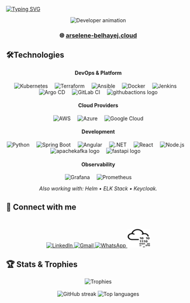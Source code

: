 [![Typing SVG](https://readme-typing-svg.demolab.com?font=Arial&weight=600&size=40&duration=4500&pause=&multiline=true&width=800&height=100&lines=%24+whoami;Arselene+Belhayej)](https://git.io/typing-svg)
<div align="center">
  <img height="200" src="https://mir-s3-cdn-cf.behance.net/project_modules/source/06f21a161921919.63cd7887d0a70.gif" alt="Developer animation" />
<h3 align="center">
  🌐&nbsp;<a href="https://arselene-belhayej.cloud" target="_blank" rel="noopener noreferrer"><strong>arselene-belhayej.cloud</strong></a>
</h3>
</div>
<h2 align="left">🛠️Technologies</h2>
<h4 align="center">DevOps & Platform</h4>
<p align="center">
  <img src="https://cdn.jsdelivr.net/gh/devicons/devicon/icons/kubernetes/kubernetes-plain.svg" height="60" alt="Kubernetes"/>
  <img width="11"/>
  <img src="https://cdn.jsdelivr.net/gh/devicons/devicon/icons/terraform/terraform-original.svg" height="60" alt="Terraform"/>
  <img width="11"/>
  <img src="https://cdn.jsdelivr.net/gh/devicons/devicon/icons/ansible/ansible-original.svg" height="60" alt="Ansible"/>
  <img width="11"/>
  <img src="https://cdn.jsdelivr.net/gh/devicons/devicon/icons/docker/docker-original.svg" height="60" alt="Docker"/>
  <img width="11"/>
  <img src="https://cdn.jsdelivr.net/gh/devicons/devicon/icons/jenkins/jenkins-original.svg" height="60" alt="Jenkins"/>
  <img width="11"/>
  <img src="https://cdn.jsdelivr.net/gh/devicons/devicon/icons/argocd/argocd-original.svg" height="60" alt="Argo CD"/>
  <img width="11"/>
  <img src="https://cdn.jsdelivr.net/gh/devicons/devicon/icons/gitlab/gitlab-original.svg" height="60" alt="GitLab CI"/>
  <img width="11"/>
  <img src="https://skillicons.dev/icons?i=githubactions" height="60" alt="githubactions logo" />
</p>

<!-- Cloud -->
<h4 align="center">Cloud Providers</h4>
<p align="center">
  <img src="https://skillicons.dev/icons?i=aws" height="60" alt="AWS"/>
  <img width="11"/>
  <img src="https://cdn.jsdelivr.net/gh/devicons/devicon/icons/azure/azure-original.svg" height="60" alt="Azure"/>
  <img width="11"/>
  <img src="https://cdn.jsdelivr.net/gh/devicons/devicon/icons/googlecloud/googlecloud-original.svg" height="60" alt="Google Cloud"/>
</p>

<!-- Development -->
<h4 align="center">Development</h4>
<p align="center">
  <img src="https://skillicons.dev/icons?i=py" height="60" alt="Python"/>
  <img width="11"/>
  <img src="https://cdn.jsdelivr.net/gh/devicons/devicon/icons/spring/spring-original.svg" height="60" alt="Spring Boot"/>
  <img width="11"/>
  <img src="https://cdn.jsdelivr.net/gh/devicons/devicon/icons/angularjs/angularjs-original.svg" height="60" alt="Angular"/>
  <img width="11"/>
  <img src="https://cdn.jsdelivr.net/gh/devicons/devicon/icons/dot-net/dot-net-original.svg" height="60" alt=".NET"/>
  <img width="11"/>
  <img src="https://cdn.jsdelivr.net/gh/devicons/devicon/icons/react/react-original.svg" height="60" alt="React"/>
  <img width="11"/>
  <img src="https://cdn.jsdelivr.net/gh/devicons/devicon/icons/nodejs/nodejs-plain-wordmark.svg" height="60" alt="Node.js"/>
  <img width="11" />
  <img src="https://skillicons.dev/icons?i=kafka" height="60" alt="apachekafka logo"  />
  <img width="11" />
  <img src="https://cdn.jsdelivr.net/gh/devicons/devicon/icons/fastapi/fastapi-original.svg" height="60" alt="fastapi logo"  />
  <img width="11" />
</p>

<h4 align="center">Observability</h4>
<p align="center">
  <img src="https://cdn.jsdelivr.net/gh/devicons/devicon/icons/grafana/grafana-original.svg" height="60" alt="Grafana"/>
  <img width="11"/>
  <img src="https://cdn.jsdelivr.net/gh/devicons/devicon/icons/prometheus/prometheus-original.svg" height="60" alt="Prometheus"/>
</p>

<p align="center">
  <i>Also working with: Helm • ELK Stack • Keycloak.</i>
</p>
<h2 align="left">🤝 Connect with me</h2>
<br/>
<p align="center">
  <a href="https://linkedin.com/in/arselenebelhayej" target="_blank" title="LinkedIn">
    <img src="https://raw.githubusercontent.com/maurodesouza/profile-readme-generator/master/src/assets/icons/social/linkedin/default.svg" width="62" height="50" alt="LinkedIn"/>
  </a>
  <a href="mailto:arselenebelhayej1@gmail.com" target="_blank" title="Email">
    <img src="https://raw.githubusercontent.com/maurodesouza/profile-readme-generator/master/src/assets/icons/social/gmail/default.svg" width="62" height="50" alt="Gmail"/>
  </a>
  <a href="https://wa.me/21692558898" target="_blank" title="WhatsApp">
    <img src="https://raw.githubusercontent.com/maurodesouza/profile-readme-generator/master/src/assets/icons/social/whatsapp/default.svg" width="62" height="50" alt="WhatsApp"/>
  </a>
   <a href="https://tryhackme.com/p/ArseleneBelhayej" target="_blank">
    <img src="https://raw.githubusercontent.com/maurodesouza/profile-readme-generator/master/src/assets/icons/social/tryhackme/default.svg" width="62" height="50" alt="tryhackme logo"  />
  </a>
</p>

<h2 align="left">🏆 Stats & Trophies</h2>
<!-- ======================== -->
<div align="center">
  
  <img src="https://github-profile-trophy.vercel.app?username=ArsaleneBelhayej&theme=dark_lover&column=-1&row=1&margin-w=8&margin-h=8&no-bg=false&no-frame=false&order=4" height="250" alt="Trophies"/>
</div>
<br/>
<div align="center">
  <img src="https://streak-stats.demolab.com?user=ArsaleneBelhayej&locale=en&mode=daily&theme=merko&hide_border=false&border_radius=5&order=3" height="150" alt="GitHub streak"/>   
  <img src="https://github-readme-stats.vercel.app/api/top-langs?username=ArsaleneBelhayej&locale=en&hide_title=false&layout=compact&card_width=320&langs_count=5&theme=merko&hide_border=false" height="150" alt="Top languages"/>
</div>
<br/>


